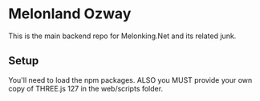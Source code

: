 # Melonland Ozway
This is the main backend repo for Melonking.Net and its related junk.

## Setup
You'll need to load the npm packages.
ALSO you MUST provide your own copy of THREE.js 127 in the web/scripts folder.